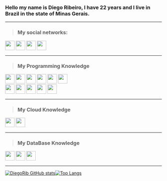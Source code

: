 ### Hello my name is Diego Ribeiro, I have 22 years and I live in Brazil in the state of Minas Gerais.
-----
> ### My social networks:
<div>
  <a href="https://www.facebook.com/diegoribeiroandrade"><img height= "30" src="https://img.shields.io/badge/Facebook-1877F2?style=for-the-badge&logo=facebook&logoColor=white" /></a>
  <a href="https://www.instagram.com/d13go.ribeiro/"><img height= "30" src="https://img.shields.io/badge/Instagram-E4405F?style=for-the-badge&logo=instagram&logoColor=white" /></a>
  <a href="https://www.linkedin.com/in/diego-ribeiro-b14534208/"><img height= "30" src="https://img.shields.io/badge/LinkedIn-0077B5?style=for-the-badge&logo=linkedin&logoColor=white" /></a>
  <a href="https://discord.gg/3cEtcCK2R4"><img height= "30" src="https://img.shields.io/badge/Discord-7289DA?style=for-the-badge&logo=discord&logoColor=white" /></a>
</div>

-----

> ### My Programming Knowledge
<div>
  <img height= "30" src="https://img.shields.io/badge/Python-3776AB?style=for-the-badge&logo=python&logoColor=white" />
  <img height= "30" src="https://img.shields.io/badge/HTML5-E34F26?style=for-the-badge&logo=html5&logoColor=white" />
  <img height= "30" src="https://img.shields.io/badge/CSS3-1572B6?style=for-the-badge&logo=css3&logoColor=white" />
  <img height= "30" src="https://img.shields.io/badge/JavaScript-323330?style=for-the-badge&logo=javascript&logoColor=F7DF1E" />
  <img height= "30" src="https://img.shields.io/badge/C-00599C?style=for-the-badge&logo=c&logoColor=white" />
  <img height= "30" src="https://img.shields.io/badge/Java-ED8B00?style=for-the-badge&logo=java&logoColor=white" /></br>
  <img height= "30" src="https://img.shields.io/badge/C%23-239120?style=for-the-badge&logo=c-sharp&logoColor=white" />
  <img height= "30" src="https://img.shields.io/badge/PHP-777BB4?style=for-the-badge&logo=php&logoColor=white" />
  <img height= "30" src="https://img.shields.io/badge/React_Native-20232A?style=for-the-badge&logo=react&logoColor=61DAFB" />
  <img height= "30" src="https://img.shields.io/badge/Node.js-339933?style=for-the-badge&logo=nodedotjs&logoColor=white" />
  <img height= "30" src="https://img.shields.io/badge/.NET-512BD4?style=for-the-badge&logo=dotnet&logoColor=white" />
</div>

-----

> ### My Cloud Knowledge
<div>
  <img height= "30" src="https://img.shields.io/badge/microsoft%20azure-0089D6?style=for-the-badge&logo=microsoft-azure&logoColor=white" />
  <img height= "30" src="https://img.shields.io/badge/Google_Cloud-4285F4?style=for-the-badge&logo=google-cloud&logoColor=white" />
</div>

-----

> ### My DataBase Knowledge
<div>
  <img height= "30" src="https://img.shields.io/badge/MySQL-00000F?style=for-the-badge&logo=mysql&logoColor=white" />
  <img height= "30" src="https://img.shields.io/badge/Microsoft%20SQL%20Server-CC2927?style=for-the-badge&logo=microsoft%20sql%20server&logoColor=white" />
  <img height= "30" src="https://img.shields.io/badge/MongoDB-ffffff?style=for-the-badge&logo=mongodb&logoColor=green" />
</div>

-----

[![DiegoRib GitHub stats](https://github-readme-stats.vercel.app/api?username=DiegoRib&show_icons=true&theme=dracula&hide_border=enable)![Top Langs](https://github-readme-stats.vercel.app/api/top-langs/?username=DiegoRib&show_icons=true&theme=dracula&hide_border=enable&layout=compact)](https://github.com/DiegoRib/github-readme-stats)
